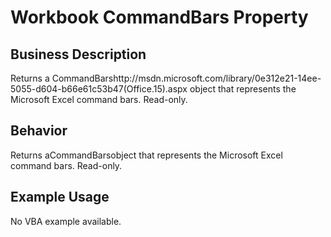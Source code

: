 # Workbook CommandBars Property

## Business Description
Returns a CommandBarshttp://msdn.microsoft.com/library/0e312e21-14ee-5055-d604-b66e61c53b47(Office.15).aspx object that represents the Microsoft Excel command bars. Read-only.

## Behavior
Returns aCommandBarsobject that represents the Microsoft Excel command bars. Read-only.

## Example Usage
No VBA example available.